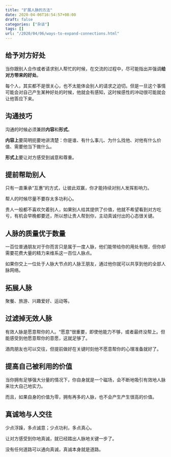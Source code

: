 ```yaml
---
title: "扩展人脉的方法"
date: 2020-04-06T16:54:57+08:00
draft: false
categories: ["杂谈"]
tags: []
url: "/2020/04/06/ways-to-expand-connections.html"
---
```


## 给予对方好处

当你跟别人合作或者请求别人帮忙的时候，在交流的过程中，尽可能指出并强调**给对方带来的好处**。

每个人，其实都不是很关心，也不太能体会别人的请求之迫切。但是一旦这个事情可能会对自己产生某种好处的时候，他就会有感知，这时候感性的冲动很可能就会让他答应下来。

## 沟通技巧

沟通的时候必须兼顾**内容**和**形式**。

**内容上**要简明扼要地讲清楚：你是谁、有什么事儿、为什么找他、对他有什么价值、需要他当下做什么。

**形式上**要让对方感受到诚意和尊重。

## 提前帮助别人

只有一直秉承“互惠”的方式，让彼此双赢，你才能持续对别人发挥影响力。

帮人的时候尽量不要存太多功利心。

贵人一般都不喜欢欠着别人，如果别人给其提供了价值，他就不希望看到对方吃亏，有机会早晚都要还，所以想让贵人帮到你，主动真诚付出的心态很关键。

## 人脉的质量优于数量

一百位普通朋友对于你而言只是属于一度人脉，他们能带给你的用处有限，但你却需要花费大量的精力来维系这一百位人脉点。

如果你交上一位处于人脉大节点的人脉王朋友，通过他你就可以共享到他的全部人脉网络。

## 拓展人脉

聚餐、旅游、兴趣爱好、运动等。

## 过滤掉无效人脉

有效人脉是愿意帮你的人。“愿意”很重要，即使他能力不够，或者最终没帮上。但能感受到他愿意帮你的意愿，这就足够了。

酒肉朋友也可以交往，但提前做好在关键时刻他不愿意帮你的心理准备就好了。

## 提高自己被利用的价值

当你拥有足够强大分量的情况下，你自身就是一个磁场，会不断地吸引有效地人脉来壮大自己地实力。

而且，如果自身的价值为零，拥有再多的人脉，也不会产生产生很高的价值。

## 真诚地与人交往

少点浮躁，多点诚意；少点功利，多点真心。

让对方感受到你地真诚，就已经踏出人脉地关键一步了。

没有任何道路可以通向真诚，真诚本身就是道路。